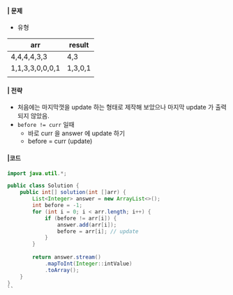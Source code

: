 #### | 문제 
- 유형 

| arr             | result  |
| --------------- | ------- |
| 4,4,4,4,3,3     | 4,3     |
| 1,1,3,3,0,0,0,1 | 1,3,0,1 |
|                 |         |

#### | 전략 

* 처음에는 마지막껏을 update 하는 형태로 제작해 보았으나 마지막 update 가 출력되지 않았음. 
* `before != curr` 일때 
	* 바로 curr 을 answer 에  update 하기
	* before = curr (update)


#### |코드 
```java
import java.util.*;

public class Solution {
    public int[] solution(int []arr) {
        List<Integer> answer = new ArrayList<>();
        int before = -1;
        for (int i = 0; i < arr.length; i++) {
            if (before != arr[i]) {
                answer.add(arr[i]);
                before = arr[i]; // update
            }
        }
                                        
        return answer.stream()
            .mapToInt(Integer::intValue)
            .toArray();
    }
}
``
```